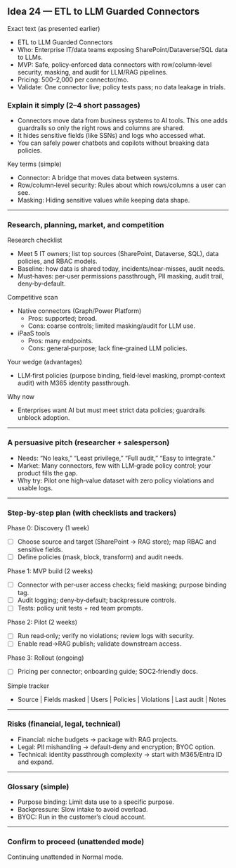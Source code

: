 ## Idea 24 — ETL to LLM Guarded Connectors

Exact text (as presented earlier)

- ETL to LLM Guarded Connectors
- Who: Enterprise IT/data teams exposing SharePoint/Dataverse/SQL data to LLMs.
- MVP: Safe, policy‑enforced data connectors with row/column‑level security, masking, and audit for LLM/RAG pipelines.
- Pricing: $500–$2,000 per connector/mo.
- Validate: One connector live; policy tests pass; no data leakage in trials.

### Explain it simply (2–4 short passages)

- Connectors move data from business systems to AI tools. This one adds guardrails so only the right rows and columns are shared.
- It hides sensitive fields (like SSNs) and logs who accessed what.
- You can safely power chatbots and copilots without breaking data policies.

Key terms (simple)

- Connector: A bridge that moves data between systems.
- Row/column‑level security: Rules about which rows/columns a user can see.
- Masking: Hiding sensitive values while keeping data shape.

---

### Research, planning, market, and competition

Research checklist

- Meet 5 IT owners; list top sources (SharePoint, Dataverse, SQL), data policies, and RBAC models.
- Baseline: how data is shared today, incidents/near‑misses, audit needs.
- Must‑haves: per‑user permissions passthrough, PII masking, audit trail, deny‑by‑default.

Competitive scan

- Native connectors (Graph/Power Platform)
  - Pros: supported; broad.
  - Cons: coarse controls; limited masking/audit for LLM use.
- iPaaS tools
  - Pros: many endpoints.
  - Cons: general‑purpose; lack fine‑grained LLM policies.

Your wedge (advantages)

- LLM‑first policies (purpose binding, field‑level masking, prompt‑context audit) with M365 identity passthrough.

Why now

- Enterprises want AI but must meet strict data policies; guardrails unblock adoption.

---

### A persuasive pitch (researcher + salesperson)

- Needs: “No leaks,” “Least privilege,” “Full audit,” “Easy to integrate.”
- Market: Many connectors, few with LLM‑grade policy control; your product fills the gap.
- Why try: Pilot one high‑value dataset with zero policy violations and usable logs.

---

### Step-by-step plan (with checklists and trackers)

Phase 0: Discovery (1 week)

- [ ] Choose source and target (SharePoint → RAG store); map RBAC and sensitive fields.
- [ ] Define policies (mask, block, transform) and audit needs.

Phase 1: MVP build (2 weeks)

- [ ] Connector with per‑user access checks; field masking; purpose binding tag.
- [ ] Audit logging; deny‑by‑default; backpressure controls.
- [ ] Tests: policy unit tests + red team prompts.

Phase 2: Pilot (2 weeks)

- [ ] Run read‑only; verify no violations; review logs with security.
- [ ] Enable read→RAG publish; validate downstream access.

Phase 3: Rollout (ongoing)

- [ ] Pricing per connector; onboarding guide; SOC2‑friendly docs.

Simple tracker

- Source | Fields masked | Users | Policies | Violations | Last audit | Notes

---

### Risks (financial, legal, technical)

- Financial: niche budgets → package with RAG projects.
- Legal: PII mishandling → default‑deny and encryption; BYOC option.
- Technical: identity passthrough complexity → start with M365/Entra ID and expand.

---

### Glossary (simple)

- Purpose binding: Limit data use to a specific purpose.
- Backpressure: Slow intake to avoid overload.
- BYOC: Run in the customer’s cloud account.

---

### Confirm to proceed (unattended mode)

Continuing unattended in Normal mode.
